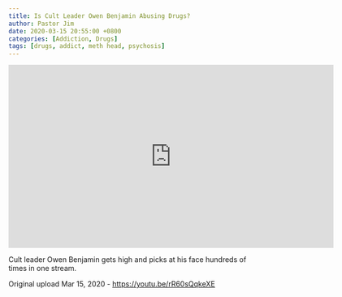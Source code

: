 ```yaml
---
title: Is Cult Leader Owen Benjamin Abusing Drugs?
author: Pastor Jim
date: 2020-03-15 20:55:00 +0800
categories: [Addiction, Drugs]
tags: [drugs, addict, meth head, psychosis]
---
```




<iframe width="640" height="360" scrolling="no" frameborder="0" style="border: none;" src="https://www.bitchute.com/embed/onTapaCS8NDq/"></iframe>



Cult leader Owen Benjamin gets high and picks at his face hundreds of times in one stream.



Original upload Mar 15, 2020 - https://youtu.be/rR60sQqkeXE

